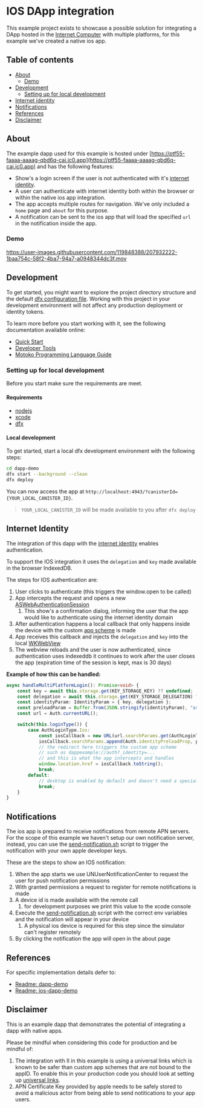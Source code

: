 # IOS DApp integration

This example project exists to showcase a possible solution for integrating a DApp hosted in the [Internet Computer](https://internetcomputer.org/) with multiple platforms, for this example we've created a native ios app.

## Table of contents

- [About](#about)
    - [Demo](#demo)
- [Development](#development)
    - [Setting up for local development](#setting-up-for-local-development)
- [Internet identity](#internet-identity)
- [Notifications](#notifications)
- [References](#references)
- [Disclaimer](#disclaimer)

## About

The example dapp used for this example is hosted under [https://ptf55-faaaa-aaaag-qbd6q-cai.ic0.app](https://ptf55-faaaa-aaaag-qbd6q-cai.ic0.app) and has the following features:

- Show's a login screen if the user is not authenticated with it's [internet identity](https://internetcomputer.org/docs/current/developer-docs/integrations/internet-identity/integrate-identity).
- A user can authenticate with internet identity both within the browser or within the native ios app integration.
- The app accepts multiple routes for navigation. We've only included a `home` page and `about` for this purpose.
- A notification can be sent to the ios app that will load the specified `url` in the notification inside the app. 

### Demo

https://user-images.githubusercontent.com/119848388/207932222-1baa754c-58f2-4ba7-94a7-a0948344dc3f.mov

## Development

To get started, you might want to explore the project directory structure and the default [dfx configuration file](dapp-demo/dfx.json). Working with this project in your development environment will not affect any production deployment or identity tokens.

To learn more before you start working with it, see the following documentation available online:

- [Quick Start](https://internetcomputer.org/docs/current/developer-docs/ic-overview)
- [Developer Tools](https://internetcomputer.org/tooling)
- [Motoko Programming Language Guide](https://internetcomputer.org/docs/current/developer-docs/build/cdks/motoko-dfinity/motoko)

### Setting up for local development

Before you start make sure the requirements are meet.

#### Requirements
- [nodejs](https://nodejs.org/en/download/)
- [xcode](https://apps.apple.com/us/app/xcode/id497799835)
- [dfx](https://internetcomputer.org/docs/current/developer-docs/ic-overview)

#### Local development

To get started, start a local dfx development environment with the following steps:

```bash
cd dapp-demo
dfx start --background --clean
dfx deploy
```

You can now access the app at `http://localhost:4943/?canisterId={YOUR_LOCAL_CANISTER_ID}`.

> `YOUR_LOCAL_CANISTER_ID` will be made available to you after `dfx deploy`

## Internet Identity

The integration of this dapp with the [internet identity](https://internetcomputer.org/docs/current/developer-docs/integrations/internet-identity/integrate-identity) enables authentication. 

To support the IOS integration it uses the `delegation` and `key` made available in the browser IndexedDB. 

The steps for IOS authentication are:

1. User clicks to authenticate (this triggers the window.open to be called)
1. App intercepts the request and opens a new [ASWebAuthenticationSession](https://developer.apple.com/documentation/authenticationservices/aswebauthenticationsession)
    1. This show's a confirmation dialog, informing the user that the app would like to authenticate using the internet identity domain  
1. After authentication happens a local callback that only happens inside the device with the custom [app scheme](https://developer.apple.com/documentation/xcode/defining-a-custom-url-scheme-for-your-app) is made
1. App receives this callback and injects the `delegation` and `key` into the local [WKWebView](https://developer.apple.com/documentation/webkit/wkwebview) 
1. The webview reloads and the user is now authenticated, since authentication uses indexeddb it continues to work after the user closes the app (expiration time of the session is kept, max is 30 days)

**Example of how this can be handled:**

```ts
async handleMultiPlatformLogin(): Promise<void> {
    const key = await this.storage.get(KEY_STORAGE_KEY) ?? undefined;
    const delegation = await this.storage.get(KEY_STORAGE_DELEGATION) ?? undefined;
    const identityParam: IdentityParam = { key, delegation };
    const preloadParam = Buffer.from(JSON.stringify(identityParam), "ascii").toString("base64");
    const url = Auth.currentURL();

    switch(this.loginType()) {
        case AuthLoginType.Ios:
            const iosCallback = new URL(url.searchParams.get(AuthLoginType.Ios) ?? "");
            iosCallback.searchParams.append(Auth.identityPreloadProp, preloadParam);
            // the redirect here triggers the custom app scheme
            // such as dappexample://auth?_identity=...
            // and this is what the app intercepts and handles
            window.location.href = iosCallback.toString();
            break;
        default:
            // desktop is enabled by default and doesn't need a special condition
            break;
    }
}
```

## Notifications

The ios app is prepared to receive notifications from remote APN servers. For the scope of this example we haven't setup our own notification server, instead, you can use the [send-notification.sh](send-notification.sh) script to trigger the notification with your own apple developer keys.

These are the steps to show an IOS notification:

1. When the app starts we use UNUserNotificationCenter to request the user for push notification permissions 
1. With granted permissions a request to register for remote notifications is made
1. A device id is made available with the remote call
    1. for development purposes we print this value to the xcode console
1. Execute the [send-notification.sh](send-notification.sh) script with the correct env variables and the notification will appear in your device
    1. A physical ios device is required for this step since the simulator can't register remotely
1. By clicking the notification the app will open in the about page

## References

For specific implementation details defer to:

- [Readme: dapp-demo](dapp-demo/README.md)
- [Readme: ios-dapp-demo](ios-dapp-demo/README.md) 

## Disclaimer

This is an example dapp that demonstrates the potential of integrating a dapp with native apps. 

Please be mindful when considering this code for production and be mindful of:

1. The integration with II in this example is using a universal links which is known to be safer than custom app schemes that are not bound to the appID. To enable this in your production code you should look at setting up [universal links](https://developer.apple.com/documentation/xcode/supporting-universal-links-in-your-app).
1. APN Certificate Key provided by apple needs to be safely stored to avoid a malicious actor from being able to send notitications to your app users.
